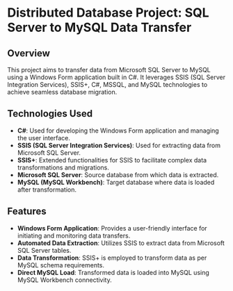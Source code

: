 # Distributed Database Project: SQL Server to MySQL Data Transfer

## Overview
This project aims to transfer data from Microsoft SQL Server to MySQL using a Windows Form application built in C#. It leverages SSIS (SQL Server Integration Services), SSIS+, C#, MSSQL, and MySQL technologies to achieve seamless database migration.

## Technologies Used
- **C#**: Used for developing the Windows Form application and managing the user interface.
- **SSIS (SQL Server Integration Services)**: Used for extracting data from Microsoft SQL Server.
- **SSIS+**: Extended functionalities for SSIS to facilitate complex data transformations and migrations.
- **Microsoft SQL Server**: Source database from which data is extracted.
- **MySQL (MySQL Workbench)**: Target database where data is loaded after transformation.

## Features
- **Windows Form Application**: Provides a user-friendly interface for initiating and monitoring data transfers.
- **Automated Data Extraction**: Utilizes SSIS to extract data from Microsoft SQL Server tables.
- **Data Transformation**: SSIS+ is employed to transform data as per MySQL schema requirements.
- **Direct MySQL Load**: Transformed data is loaded into MySQL using MySQL Workbench connectivity.

